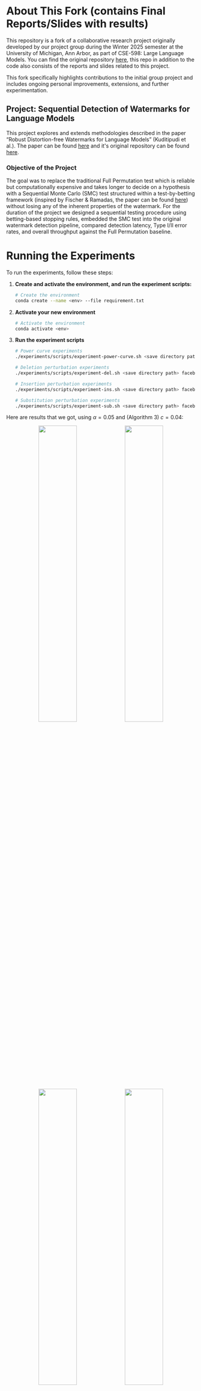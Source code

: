 # About This Fork (contains Final Reports/Slides with results)

This repository is a fork of a collaborative research project originally developed by our project group during the Winter 2025 semester at the University of Michigan, Ann Arbor, as part of CSE-598: Large Language Models. You can find the original repository [here](https://github.com/emiliocantuc/watermark-sequential), this repo in addition to the code also consists of the reports and slides related to this project.

This fork specifically highlights contributions to the initial group project and includes ongoing personal improvements, extensions, and further experimentation.

## Project: Sequential Detection of Watermarks for Language Models

This project explores and extends methodologies described in the paper “Robust Distortion-free Watermarks for Language Models” (Kuditipudi et al.). The paper can be found [here](https://arxiv.org/abs/2307.15593) and it's original repository can be found [here](https://github.com/jthickstun/watermark).

### Objective of the Project

The goal was to replace the traditional Full Permutation test which is reliable but computationally expensive and takes longer to decide on a hypothesis with a Sequential Monte Carlo (SMC) test structured within a test-by-betting framework (inspired by Fischer & Ramadas, the paper can be found [here](https://arxiv.org/abs/2401.07365)) without losing any of the inherent properties of the watermark.
For the duration of the project we designed a sequential testing procedure using betting-based stopping rules, embedded the SMC test into the original watermark detection pipeline, compared detection latency, Type I/II error rates, and overall throughput against the Full Permutation baseline.

# Running the Experiments

To run the experiments, follow these steps:

1. **Create and activate the environment, and run the experiment scripts:**

   ```bash
   # Create the environment
   conda create --name <env> --file requirement.txt

2. **Activate your new environment**
   ```bash
   # Activate the environment
   conda activate <env>
3. **Run the experiment scripts**
   ```bash
   # Power curve experiments
   ./experiments/scripts/experiment-power-curve.sh <save directory path> facebook/opt-1.3b

   # Deletion perturbation experiments
   ./experiments/scripts/experiment-del.sh <save directory path> facebook/opt-1.3b

   # Insertion perturbation experiments
   ./experiments/scripts/experiment-ins.sh <save directory path> facebook/opt-1.3b

   # Substitution perturbation experiments
   ./experiments/scripts/experiment-sub.sh <save directory path> facebook/opt-1.3b

Here are results that we got, using $\alpha = 0.05$ and (Algorithm 3) $c=0.04$:
<p align="center">
  <img src="results/power and null rejection.png" width="45%"/>
  <img src="results/decision permutations.png" width="45%"/>
</p>

<p align="center">
  <img src="results/avg_pval_by_method.png" width="45%"/>
  <img src="results/avg_power_by_method.png" width="45%"/>
</p>

<p align="center">
  <img src="results/avg_nullrate_by_method.png" width="45%"/>
  <img src="results/avg_perms_by_method.png" width="45%"/>
</p>

<p align="center">
  <img src="results/combined_pval_vs_rate.png" width="45%"/>
  <img src="results/combined_power_vs_rate.png" width="45%"/>
</p>

<p align="center">
  <img src="results/combined_nullrate_vs_rate.png" width="45%"/>
  <img src="results/combined_perms_vs_rate.png" width="45%"/>
</p>



## References
```bib
@article{kuditipudi2023robust,
  title={Robust Distortion-free Watermarks for Language Models},
  author={Kuditipudi, Rohith and Thickstun, John and Hashimoto, Tatsunori and Liang, Percy},
  journal={arXiv preprint arXiv:2307.15593},
  year={2023}
}
```

```bib
@misc{fischer2024sequentialmontecarlotestingbetting,
      title={Sequential Monte-Carlo testing by betting}, 
      author={Lasse Fischer and Aaditya Ramdas},
      year={2024},
      eprint={2401.07365},
      archivePrefix={arXiv},
      primaryClass={stat.ME},
      url={https://arxiv.org/abs/2401.07365}, 
}
```

